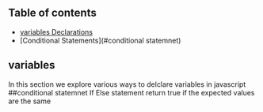## Table of contents
* [variables Declarations](#vaiables)
* [Conditional Statements](#conditional statemnet)

## variables
In this section we explore various ways to delclare variables in javascript
##conditional statemnet
If Else statement return true if the expected values are the same